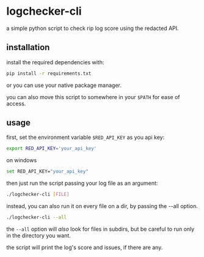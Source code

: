 # logchecker-cli
a simple python script to check rip log score using the redacted API.

## installation
install the required dependencies with:
```sh
pip install -r requirements.txt
```
or you can use your native package manager.

you can also move this script to somewhere in your ```$PATH``` for ease of access.

## usage
first, set the environment variable `$RED_API_KEY` as you api key:
```sh
export RED_API_KEY='your_api_key'
```
on windows 
```sh
set RED_API_KEY="your_api_key"
```
then just run the script passing your log file as an argument:
```sh
./logchecker-cli [FILE]
```
instead, you can also run it on every file on a dir, by passing the --all option.
```sh
./logchecker-cli --all
```
the ```--all``` option will <i>also</i> look for files in subdirs, but be careful to run only in the directory you want.

the script will print the log's score and issues, if there are any.
